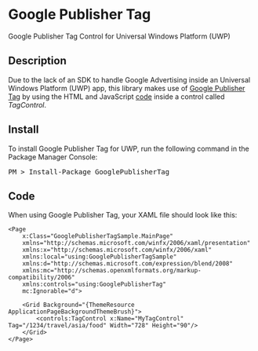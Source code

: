# Google Publisher Tag
Google Publisher Tag Control for Universal Windows Platform (UWP)

## Description ##
Due to the lack of an SDK to handle Google Advertising inside an Universal Windows Platform (UWP) app, this library  makes use of [Google Publisher Tag](https://support.google.com/dfp_sb/answer/1649768) by using the HTML and JavaScript [code](https://support.google.com/dfp_premium/answer/1638622) inside a control called <i>TagControl</i>.

## Install ##
To install Google Publisher Tag for UWP, run the following command in the Package Manager Console:  
<pre>PM > Install-Package GooglePublisherTag</pre>


## Code ##

When using Google Publisher Tag, your XAML file should look like this:

	<Page
	    x:Class="GooglePublisherTagSample.MainPage"
	    xmlns="http://schemas.microsoft.com/winfx/2006/xaml/presentation"
	    xmlns:x="http://schemas.microsoft.com/winfx/2006/xaml"
	    xmlns:local="using:GooglePublisherTagSample"
	    xmlns:d="http://schemas.microsoft.com/expression/blend/2008"
	    xmlns:mc="http://schemas.openxmlformats.org/markup-compatibility/2006"
	    xmlns:controls="using:GooglePublisherTag"
	    mc:Ignorable="d">
	
	    <Grid Background="{ThemeResource ApplicationPageBackgroundThemeBrush}">
	        <controls:TagControl x:Name="MyTagControl" Tag="/1234/travel/asia/food" Width="728" Height="90"/>
	    </Grid>
	</Page>
